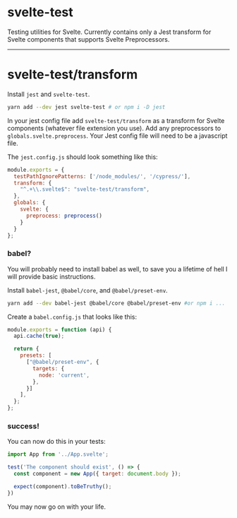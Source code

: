 # svelte-test

Testing utilities for Svelte. Currently contains only a Jest transform for Svelte components that supports Svelte Preprocessors.

---

# svelte-test/transform

Install `jest` and `svelte-test`.

```bash
yarn add --dev jest svelte-test # or npm i -D jest
```

In your jest config file add `svelte-test/transform` as a transform for Svelte components (whatever file extension you use). Add any preprocessors to `globals.svelte.preprocess`. Your Jest config file will need to be a javascript file.


The `jest.config.js` should look something like this:

```js
module.exports = {
  testPathIgnorePatterns: ['/node_modules/', '/cypress/'],
  transform: {
    "^.+\\.svelte$": "svelte-test/transform",
  },
  globals: {
    svelte: {
      preprocess: preprocess()
    }
  }
};
```

### babel?

You will probably need to install babel as well, to save you a lifetime of hell I will provide basic instructions.

Install `babel-jest`, `@babel/core`, and `@babel/preset-env`.

```bash
yarn add --dev babel-jest @babel/core @babel/preset-env #or npm i ...
```

Create a `babel.config.js` that looks like this:

```js
module.exports = function (api) {
  api.cache(true);

  return {
    presets: [
      ["@babel/preset-env", {
        targets: {
          node: 'current',
        },
      }]
    ],
  };
};
```

### success!

You can now do this in your tests:

```js
import App from '../App.svelte';

test('The component should exist', () => {
  const component = new App({ target: document.body });

  expect(component).toBeTruthy();
})
```

You may now go on with your life.